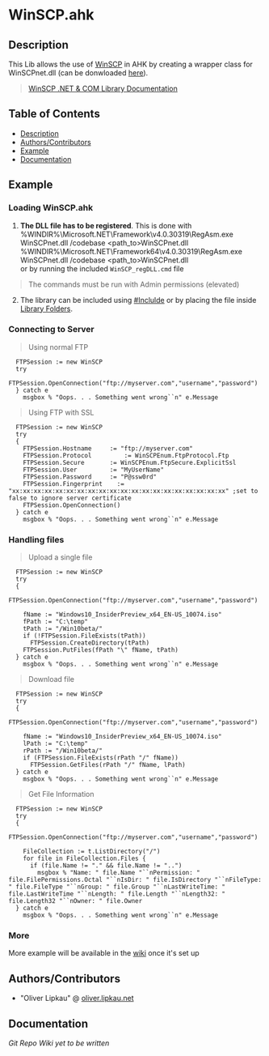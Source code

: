 # WinSCP.ahk  
## <a name="desc"></a>Description
This Lib allows the use of [WinSCP](http://winscp.net/) in AHK by creating a wrapper class for WinSCPnet.dll (can be donwloaded [here](http://winscp.net/eng/download.php)).  
> [WinSCP .NET & COM Library Documentation](http://winscp.net/eng/docs/library)  

## Table of Contents  
* [Description](#desc)
* [Authors/Contributors](#dev-team)
* [Example](#usage)
* [Documentation](#doc)

## <a name="usage"></a>Example  

### Loading WinSCP.ahk
1. **The DLL file has to be registered**. This is done with  
      %WINDIR%\Microsoft.NET\Framework\v4.0.30319\RegAsm.exe WinSCPnet.dll /codebase <path_to>WinSCPnet.dll
      %WINDIR%\Microsoft.NET\Framework64\v4.0.30319\RegAsm.exe WinSCPnet.dll /codebase <path_to>WinSCPnet.dll  
or by running the included `WinSCP_regDLL.cmd` file  
> The commands must be run with Admin permissions (elevated)  
2. The library can be included using [#Inclulde](http://ahkscript.org/docs/commands/_Include.htm) or by placing the file inside [Library Folders](http://ahkscript.org/docs/Functions.htm#lib).  

### Connecting to Server  
> Using normal FTP  

      FTPSession := new WinSCP
	  try
	    FTPSession.OpenConnection("ftp://myserver.com","username","password")
	  } catch e
	    msgbox % "Oops. . . Something went wrong``n" e.Message

> Using FTP with SSL  

      FTPSession := new WinSCP
	  try
	  {
        FTPSession.Hostname		:= "ftp://myserver.com"
        FTPSession.Protocol 		:= WinSCPEnum.FtpProtocol.Ftp
        FTPSession.Secure 		:= WinSCPEnum.FtpSecure.ExplicitSsl
        FTPSession.User			:= "MyUserName"
        FTPSession.Password		:= "P@ssw0rd"
        FTPSession.Fingerprint    := "xx:xx:xx:xx:xx:xx:xx:xx:xx:xx:xx:xx:xx:xx:xx:xx:xx:xx:xx:xx" ;set to false to ignore server certificate
		FTPSession.OpenConnection()
      } catch e
	    msgbox % "Oops. . . Something went wrong``n" e.Message

### Handling files  
> Upload a single file  

      FTPSession := new WinSCP
	  try
	  {
        FTPSession.OpenConnection("ftp://myserver.com","username","password")
	    
	    fName := "Windows10_InsiderPreview_x64_EN-US_10074.iso"
	    fPath := "C:\temp"
		tPath := "/Win10beta/"
		if (!FTPSession.FileExists(tPath))
		  FTPSession.CreateDirectory(tPath)
	    FTPSession.PutFiles(fPath "\" fName, tPath)
	  } catch e
	    msgbox % "Oops. . . Something went wrong``n" e.Message  

> Download file  

      FTPSession := new WinSCP
	  try
	  {
        FTPSession.OpenConnection("ftp://myserver.com","username","password")
	    
	    fName := "Windows10_InsiderPreview_x64_EN-US_10074.iso"
	    lPath := "C:\temp"
		rPath := "/Win10beta/"
		if (FTPSession.FileExists(rPath "/" fName))
	      FTPSession.GetFiles(rPath "/" fName, lPath)
	  } catch e
	    msgbox % "Oops. . . Something went wrong``n" e.Message  
		
> Get File Information  

      FTPSession := new WinSCP
	  try
	  {
        FTPSession.OpenConnection("ftp://myserver.com","username","password")
	    
	    FileCollection := t.ListDirectory("/")
	    for file in FileCollection.Files {
		  if (file.Name != "." && file.Name != "..")
            msgbox % "Name: " file.Name "``nPermission: " file.FilePermissions.Octal "``nIsDir: " file.IsDirectory "``nFileType: " file.FileType "``nGroup: " file.Group "``nLastWriteTime: " file.LastWriteTime "``nLength: " file.Length "``nLength32: " file.Length32 "``nOwner: " file.Owner
	  } catch e
	    msgbox % "Oops. . . Something went wrong``n" e.Message 

### More  
More example will be available in the [wiki](wiki) once it's set up

## <a name="dev-team"></a>Authors/Contributors  
* "Oliver Lipkau" @ [oliver.lipkau.net](http://oliver.lipkau.net)

## <a name="doc"></a>Documentation
_Git Repo Wiki yet to be written_